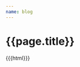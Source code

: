 ```yaml
---
name: blog
---
```

<html lang="en">
<head>
  <meta charset="UTF-8">
  <title>{{page.title}} | Daveed's Blog</title>
  <meta name="viewport" content="width=device-width,initial-scale=1">
  <link rel="stylesheet" href="/main.css">
  <style>
    {{page.inline_styles}}
  </style>
</head>
<body>
  <div class="container mx-auto px-4">
    <div>
      <h1>{{page.title}}</h1>
      <main>
        {{{html}}}
      </main>
    </div>
  </div>
</body>
</html>
